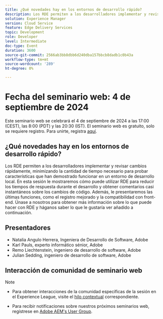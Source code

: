 ```yaml
---
title: ¿Qué novedades hay en los entornos de desarrollo rápido?
description: Los RDE permiten a los desarrolladores implementar y revisar cambios rápidamente, minimizando la cantidad de tiempo necesario para probar características que han demostrado funcionar en un entorno de desarrollo local. En esta sesión le mostraremos cómo puede utilizar RDE para reducir los tiempos de respuesta durante el desarrollo y obtener comentarios casi instantáneos sobre los cambios de código. Además, le presentaremos las últimas funciones, como el registro mejorado y la compatibilidad con front-end. Únase a nosotros para obtener más información sobre lo que puede hacer con RDE y háganos saber lo que le gustaría ver añadido a continuación.
solution: Experience Manager
version: Cloud Service
feature: Edge Delivery Services
topic: Development
role: Developer
level: Intermediate
doc-type: Event
duration: 3600
source-git-commit: 2566ab3bb8dbb6d240dba157bbcb8dadb1c0b43a
workflow-type: tm+mt
source-wordcount: '289'
ht-degree: 0%

---
```


# Fecha del seminario web: 4 de septiembre de 2024

Este seminario web se celebrará el 4 de septiembre de 2024 a las 17:00 (CEST), las 8:00 (PDT) y las 20:30 (IST).
El seminario web es gratuito, solo se requiere registro.
Para unirte, registra [aquí](https://adobe.ly/4cwc5W4).

## ¿Qué novedades hay en los entornos de desarrollo rápido?

Los RDE permiten a los desarrolladores implementar y revisar cambios rápidamente, minimizando la cantidad de tiempo necesario para probar características que han demostrado funcionar en un entorno de desarrollo local. En esta sesión le mostraremos cómo puede utilizar RDE para reducir los tiempos de respuesta durante el desarrollo y obtener comentarios casi instantáneos sobre los cambios de código. Además, le presentaremos las últimas funciones, como el registro mejorado y la compatibilidad con front-end. Únase a nosotros para obtener más información sobre lo que puede hacer con RDE y háganos saber lo que le gustaría ver añadido a continuación.

## Presentadores

* Natalia Angulo Herrera, Ingeniera de Desarrollo de Software, Adobe
* Karl Pauls, experto informático sénior, Adobe
* Remo Liechtenstein, ingeniero de desarrollo de software, Adobe
* Julian Sedding, ingeniero de desarrollo de software, Adobe

## Interacción de comunidad de seminario web

>[!NOTE]
>
>* Para obtener interacciones de la comunidad específicas de la sesión en el Experience League, visite el [hilo contextual](https://adobe.ly/3M8MFTE) correspondiente.
>
>* Para recibir notificaciones sobre nuestros próximos seminarios web, regístrese en [Adobe AEM&#39;s User Group](https://aem-augs.adobe.com/).
